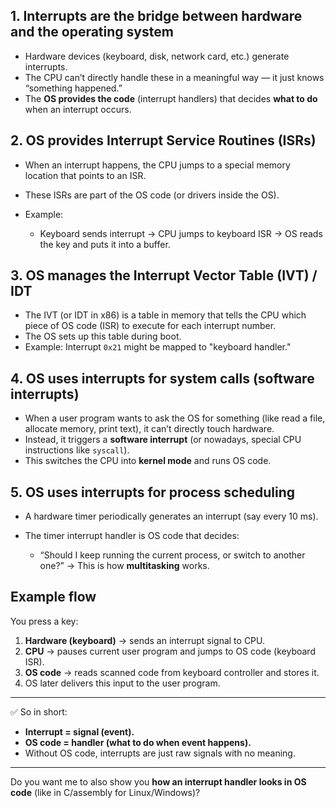 
## 1. Interrupts are the bridge between **hardware** and the **operating system**

* Hardware devices (keyboard, disk, network card, etc.) generate interrupts.
* The CPU can’t directly handle these in a meaningful way — it just knows “something happened.”
* The **OS provides the code** (interrupt handlers) that decides **what to do** when an interrupt occurs.


##  2. OS provides **Interrupt Service Routines (ISRs)**

* When an interrupt happens, the CPU jumps to a special memory location that points to an ISR.
* These ISRs are part of the OS code (or drivers inside the OS).
* Example:

  * Keyboard sends interrupt → CPU jumps to keyboard ISR → OS reads the key and puts it into a buffer.

## 3. OS manages the **Interrupt Vector Table (IVT) / IDT**

* The IVT (or IDT in x86) is a table in memory that tells the CPU which piece of OS code (ISR) to execute for each interrupt number.
* The OS sets up this table during boot.
* Example: Interrupt `0x21` might be mapped to "keyboard handler."

##  4. OS uses interrupts for **system calls** (software interrupts)

* When a user program wants to ask the OS for something (like read a file, allocate memory, print text), it can’t directly touch hardware.
* Instead, it triggers a **software interrupt** (or nowadays, special CPU instructions like `syscall`).
* This switches the CPU into **kernel mode** and runs OS code.


##  5. OS uses interrupts for **process scheduling**

* A hardware timer periodically generates an interrupt (say every 10 ms).
* The timer interrupt handler is OS code that decides:

  * “Should I keep running the current process, or switch to another one?”
    → This is how **multitasking** works.

##  Example flow

You press a key:

1. **Hardware (keyboard)** → sends an interrupt signal to CPU.
2. **CPU** → pauses current user program and jumps to OS code (keyboard ISR).
3. **OS code** → reads scanned code from keyboard controller and stores it.
4. OS later delivers this input to the user program.

---

✅ So in short:

* **Interrupt = signal (event).**
* **OS code = handler (what to do when event happens).**
* Without OS code, interrupts are just raw signals with no meaning.

---

Do you want me to also show you **how an interrupt handler looks in OS code** (like in C/assembly for Linux/Windows)?
